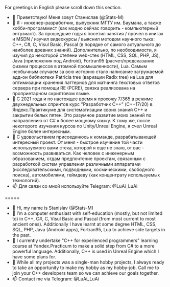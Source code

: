 For greetings in English please scroll down this section.

- 👋 Приветствую! Меня зовут Станислав (@Stats-M)
- 👀 Я - инженер-разработчик, выпускник МГТУ им. Баумана, а также хобби-программист (как модно сейчас говорить - компьютерный энтузиаст). За прошедшие годы я посетил занятия / прочел в книгах и MSDN / изучил видеокурсы / выяснил методом научного тыка: C++, C#, C, Visul Basic, Pascal (в порядке от самого актуального до наиболее древних знаний). Дополнительно, по необходимости, я изучил до некоторой степени web-стек (HTML, CSS, SQL, PHP, JS), Java (приложения под Android), Fortran95 (расчет/предсказание физики процессов в атомной промышленности), Lua. Самым необычным случаем за всю историю стало написание загружаемой адд-он библиотеки Patricia tree (вариации Radix tree) на Lua для оптимизации хранения паттернов для матчинга текстовых ответов сервера при помощи RE (PCRE), связка реализована на проприетарном скриптовом языке.
- 🌱 С 2021 года и по настоящее время я прохожу 7/365 в режиме двухнедельных спринтов курс "Разработчик С++" (C++17/20) в Яндекс.Практикуме для систематизации своих знаний С++ и закрытии белых пятен. Это разумное развитие моих знаний по направлению от C# к более мощному языку. К тому же, после некоторого изучения курсов по Unity/Unreal Engine, я счел Unreal Engine более интересным.
- 💞️ С удовольствием присоединюсь к команде, разрабатывающей интересный проект. От меня - быстрое изучение той части используемого вами стека, которой я еще не знаю, от вас - возможность развиваться. Как человек с инженерным образованием, отдам предпочтение проектам, связанным с разработкой систем управления различными аппаратами (исследовательскими, подводными, космическими, свободного поиска), автомобилями, геймдеву (как концентрату используемых технологий).
- 📫 Для связи со мной используйте Telegram: @LuAi_LuAi

=====
- 👋 Hi, my name is Stanislav (@Stats-M)
- 👀 I’m a computer enthusiast with self-education (mostly, but not limited to) in C++, C#, C, Visul Basic and Pascal (from most current to most ancient ones). Additionally I have learnt at some degree HTML, CSS, SQL, PHP, Java (Android apps), Fortran95, Lua to achieve side targets in the past.
- 🌱 I currently undertake "C++ for experienced programmers" learning course at Yandex.Practicum to make a solid step from C# to a more powerful language. Additionally, C++ is used in Unreal Engine which I have some plans for. 
- 💞️ While all my projects was a single-man hobby projects, I always ready to take an opportunity to make my hobby as my hobby-job. Call me to join your C++ developers team so we can achieve our goals together.
- 📫 Contact me via Telegram: @LuAi_LuAi

<!---
Stats-M/Stats-M is a ✨ special ✨ repository because its `README.md` (this file) appears on your GitHub profile.
You can click the Preview link to take a look at your changes.
--->
